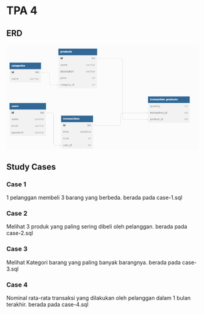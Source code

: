 # TPA 4
## ERD
![alt text](ERD-TPA04.png "Title")

## Study Cases
### Case 1
1 pelanggan membeli 3 barang yang berbeda.
berada pada case-1.sql

### Case 2
Melihat 3 produk yang paling sering dibeli oleh pelanggan.
berada pada case-2.sql

### Case 3
Melihat Kategori barang yang paling banyak barangnya.
berada pada case-3.sql

### Case 4
Nominal rata-rata transaksi yang dilakukan oleh pelanggan dalam 1 bulan terakhir.
berada pada case-4.sql


